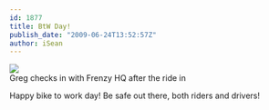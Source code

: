 ```yaml
---
id: 1877
title: BtW Day!
publish_date: "2009-06-24T13:52:57Z"
author: iSean
---
```

![](http://www.flagstafffrenzy.org/wp-content/uploads/2009/06/photo-225x300.jpg)  
Greg checks in with Frenzy HQ after the ride in

Happy bike to work day! Be safe out there, both riders and drivers!

